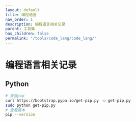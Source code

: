 ```yaml
---
layout: default
title: 编程语言
nav_order: 1
description: 编程语言相关记录
parent: 工具集
has_children: false
permalink: "/tools/code_lang/code_lang/"
---
```


# 编程语言相关记录

## Python

```bash
# 安装pip
curl https://bootstrap.pypa.io/get-pip.py -o get-pip.py
sudo python get-pip.py
# 查看版本
pip --version

```

